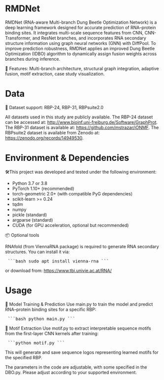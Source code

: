 # RMDNet
RMDNet (RNA-aware Multi-branch Dung Beetle Optimization Network) is a deep learning framework designed for accurate prediction of RNA–protein binding sites. It integrates multi-scale sequence features from CNN, CNN-Transformer, and ResNet branches, and incorporates RNA secondary structure information using graph neural networks (GNN) with DiffPool. To improve prediction robustness, RMDNet applies an improved Dung Beetle Optimization (IDBO) algorithm to dynamically assign fusion weights across branches during inference.

📌 Features: Multi-branch architecture, structural graph integration, adaptive fusion, motif extraction, case study visualization.
# Data
📁 Dataset support: RBP-24, RBP-31, RBPsuite2.0

All datasets used in this study are publicly available. The RBP-24 dataset can be accessed at: http://www.bioinf.uni-freiburg.de/Software/GraphProt. The RBP-31 dataset is available at: https://github.com/mstrazar/iONMF. The RBPsuite2 dataset is available from Zenodo at: https://zenodo.org/records/14949530.
#  Environment & Dependencies
🛠️This project was developed and tested under the following environment:

- Python 3.7 or 3.8
- PyTorch 1.10+ (recommended)
- torch-geometric 2.0+ (with compatible PyG dependencies)
- scikit-learn >= 0.24
- tqdm
- numpy
- pickle (standard)
- argparse (standard)
- CUDA (for GPU acceleration, optional but recommended)

📦 Optional tools

RNAfold (from ViennaRNA package) is required to generate RNA secondary structures.
You can install it via:

<pre> ```bash sudo apt install vienna-rna ``` </pre>

or download from: https://www.tbi.univie.ac.at/RNA/
# Usage
🧠 Model Training & Prediction
Use main.py to train the model and predict RNA–protein binding sites for a specific RBP:
<pre> ```bash python main.py ``` </pre>

🎯 Motif Extraction
Use motif.py to extract interpretable sequence motifs from the first-layer CNN kernels after training:
<pre> ```python motif.py ``` </pre>
This will generate and save sequence logos representing learned motifs for the specified RBP.

The parameters in the code are adjustable, with some specified in the DBO.py. Please adjust according to your supported environment.

